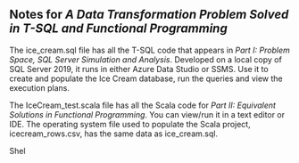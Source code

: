 ## Notes for _A Data Transformation Problem Solved in T-SQL and Functional Programming_

The ice_cream.sql file has all the T-SQL code that appears in _Part I: Problem Space, SQL Server Simulation and Analysis_.  Developed on a local copy of SQL Server 2019, it runs in either Azure Data Studio or SSMS.  Use it to create and populate the Ice Cream database, run the queries and view the execution plans.

The IceCream_test.scala file has all the Scala code for _Part II: Equivalent Solutions in Functional Programming_.  You can view/run it in a text editor or IDE.  The operating system file used to populate the Scala project, icecream_rows.csv, has the same data as ice_cream.sql.  

Shel
